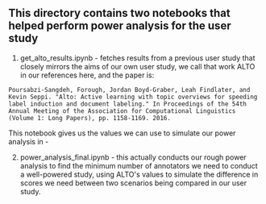 ## This directory contains two notebooks that helped perform power analysis for the user study

1. get_alto_results.ipynb - fetches results from a previous user study that closely mirrors the aims of our own user study, we call that work ALTO in our references here, and the paper is: 

`Poursabzi-Sangdeh, Forough, Jordan Boyd-Graber, Leah Findlater, and Kevin Seppi. "Alto: Active learning with topic overviews for speeding label induction and document labeling." In Proceedings of the 54th Annual Meeting of the Association for Computational Linguistics (Volume 1: Long Papers), pp. 1158-1169. 2016.`

This notebook gives us the values we can use to simulate our power analysis in - 

2. power_analysis_final.ipynb - this actually conducts our rough power analysis to find the minimum number of annotators we need to conduct a well-powered study, using ALTO's values to simulate the difference in scores we need between two scenarios being compared in our user study. 